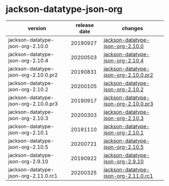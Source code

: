 # jackson-datatype-json-org

|               version                | release date |                                          changes                                           |
|--------------------------------------|--------------|--------------------------------------------------------------------------------------------|
| jackson-datatype-json-org-2.10.0     | 20190927     | [jackson-datatype-json-org-2.10.0](./jackson-datatype-json-org-2.10.0-20190927.md)         |
| jackson-datatype-json-org-2.10.4     | 20200503     | [jackson-datatype-json-org-2.10.4](./jackson-datatype-json-org-2.10.4-20200503.md)         |
| jackson-datatype-json-org-2.10.0.pr2 | 20190831     | [jackson-datatype-json-org-2.10.0.pr2](./jackson-datatype-json-org-2.10.0.pr2-20190831.md) |
| jackson-datatype-json-org-2.10.2     | 20200105     | [jackson-datatype-json-org-2.10.2](./jackson-datatype-json-org-2.10.2-20200105.md)         |
| jackson-datatype-json-org-2.10.0.pr3 | 20190917     | [jackson-datatype-json-org-2.10.0.pr3](./jackson-datatype-json-org-2.10.0.pr3-20190917.md) |
| jackson-datatype-json-org-2.10.3     | 20200303     | [jackson-datatype-json-org-2.10.3](./jackson-datatype-json-org-2.10.3-20200303.md)         |
| jackson-datatype-json-org-2.10.1     | 20191110     | [jackson-datatype-json-org-2.10.1](./jackson-datatype-json-org-2.10.1-20191110.md)         |
| jackson-datatype-json-org-2.10.5     | 20200721     | [jackson-datatype-json-org-2.10.5](./jackson-datatype-json-org-2.10.5-20200721.md)         |
| jackson-datatype-json-org-2.9.10     | 20190922     | [jackson-datatype-json-org-2.9.10](./jackson-datatype-json-org-2.9.10-20190922.md)         |
| jackson-datatype-json-org-2.11.0.rc1 | 20200325     | [jackson-datatype-json-org-2.11.0.rc1](./jackson-datatype-json-org-2.11.0.rc1-20200325.md) |

